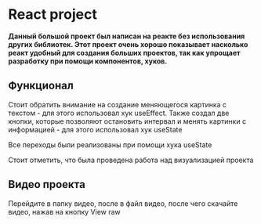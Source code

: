 <body>
  <h1>React project</h1>
  <div><strong>Данный большой проект был написан на реакте без использования других библиотек. Этот проект очень хорошо показывает насколько реакт удобный для создания больших проектов, так как упрощает разработку при помощи компонентов, хуков.</strong></div>
  <h2>Функционал</h2>
  <p>Стоит обратить внимание на создание меняющегося картинка с текстом - для этого использовал хук useEffect. Также создал две кнопки, которые позволяют остановить интервал и менять картинки с информацией - для этого использовал хук useState</p>
  <p>Все переходы были реализованы при помощи хука useState</p>
  <p>Стоит отметить, что была проведена работа над визуализацией проекта</p>
  <h2>Видео проекта</h2>
  <p>Перейдите в папку видео, после в файл видео, после чего скачайте видео, нажав на кнопку View raw</p>
</body>